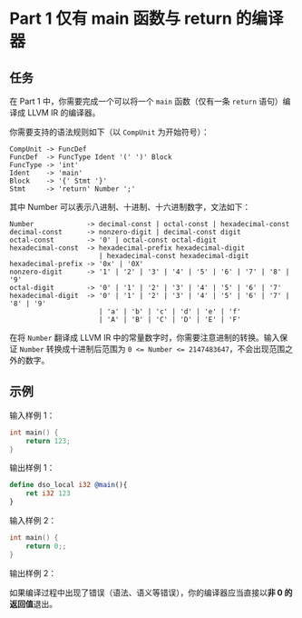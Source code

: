 # Part 1 仅有 main 函数与 return 的编译器

## 任务

在 Part 1 中，你需要完成一个可以将一个 `main` 函数（仅有一条 `return` 语句）编译成 LLVM IR 的编译器。

你需要支持的语法规则如下（以 `CompUnit` 为开始符号）：

```
CompUnit -> FuncDef
FuncDef  -> FuncType Ident '(' ')' Block
FuncType -> 'int'
Ident    -> 'main'
Block    -> '{' Stmt '}'
Stmt     -> 'return' Number ';'
```

其中 Number 可以表示八进制、十进制、十六进制数字，文法如下：

```
Number             -> decimal-const | octal-const | hexadecimal-const
decimal-const      -> nonzero-digit | decimal-const digit
octal-const        -> '0' | octal-const octal-digit
hexadecimal-const  -> hexadecimal-prefix hexadecimal-digit
                      | hexadecimal-const hexadecimal-digit
hexadecimal-prefix -> '0x' | '0X'
nonzero-digit      -> '1' | '2' | '3' | '4' | '5' | '6' | '7' | '8' | '9'
octal-digit        -> '0' | '1' | '2' | '3' | '4' | '5' | '6' | '7'
hexadecimal-digit  -> '0' | '1' | '2' | '3' | '4' | '5' | '6' | '7' | '8' | '9'
                      | 'a' | 'b' | 'c' | 'd' | 'e' | 'f'
                      | 'A' | 'B' | 'C' | 'D' | 'E' | 'F'
```

在将 `Number` 翻译成 LLVM IR 中的常量数字时，你需要注意进制的转换。输入保证 `Number` 转换成十进制后范围为 `0 <= Number <= 2147483647`，不会出现范围之外的数字。

## 示例

输入样例 1：

```c
int main() {
    return 123;
}
```

输出样例 1：

```llvm
define dso_local i32 @main(){
    ret i32 123
}
```

输入样例 2：

```c
int main() {
    return 0;;
}
```

输出样例 2：

如果编译过程中出现了错误（语法、语义等错误），你的编译器应当直接以**非 0 的返回值**退出。
